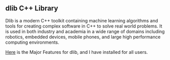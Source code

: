 ## dlib C++ Library
Dlib is a modern C++ toolkit containing machine learning algorithms and tools for creating complex software in C++ to solve real world problems. It is used in both industry and academia in a wide range of domains including robotics, embedded devices, mobile phones, and large high performance computing environments. 

[Here](https://dlib.net/) is the Major Features for dlib, and I have installed for all users.